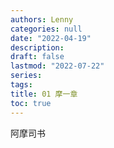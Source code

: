 ```yaml
---
authors: Lenny
categories: null
date: "2022-04-19"
description: 
draft: false
lastmod: "2022-07-22"
series:
tags: 
title: 01 摩一章
toc: true
---
```

阿摩司书
<!--more-->

